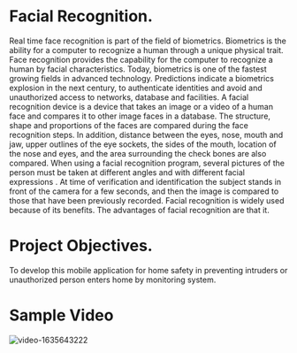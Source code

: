 # Facial Recognition.



Real time face recognition is part of the field of biometrics. Biometrics is  the  ability for a computer to  recognize a human through a unique physical trait. Face recognition provides the capability  for  the  computer  to  recognize  a  human  by  facial characteristics. Today, biometrics is one of the fastest growing fields  in  advanced  technology.  Predictions  indicate  a biometrics  explosion  in  the  next  century,  to  authenticate identities  and  avoid  and  unauthorized  access  to  networks, database and facilities. A facial recognition device is a  device  that takes an  image or  a  video  of  a human  face  and  compares  it  to other  image faces in a database. The structure, shape and proportions of the faces  are  compared  during  the  face  recognition  steps.  In addition,  distance  between  the  eyes,  nose,  mouth  and  jaw, upper  outlines  of  the  eye  sockets,  the  sides  of  the  mouth, location  of  the  nose  and  eyes,  and  the  area  surrounding  the check bones are also compared. When  using  a  facial  recognition  program,  several pictures of  the  person  must  be  taken  at  different  angles  and  with different  facial  expressions . At  time  of  verification  and identification the subject stands in front of the camera for a few seconds,  and  then  the  image  is  compared  to  those  that  have been previously recorded. Facial  recognition  is  widely  used  because  of  its  benefits. The advantages of facial recognition are that it.



# Project Objectives.

To develop this mobile application for home safety in preventing intruders or unauthorized person enters home by monitoring system. 

# Sample Video

![video-1635643222](https://user-images.githubusercontent.com/93446675/139563085-f7001f9c-2293-486a-83ac-92ec7cc642e0.gif)

